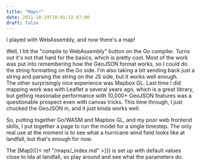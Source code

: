 ```yaml
---
title: "Maps!"
date: 2021-10-29T18:01:32-07:00
draft: false
---
```


I played with WebAssembly, and now there's a map!

Well, I hit the "compile to WebAssembly" button on the Go compiler.  Turns out it's not that hard for the basics, which is pretty cool.  Most of the work was put into remembering how the GeoJSON format works, so I could do the string formatting on the Go side.  I'm also taking a bit sending back just a string and parsing the string on the JS side, but it works well enough.  
The other surprisingly nice experience was Mapbox GL.  Last time I did mapping work was with Leaflet a several years ago, which is a great library, but getting reasonabe performance with 10,000+ GeoJSON features was a questionable prospect even with canvas tricks.  This time through, I just chucked the GeoJSON in, and it just kinda works well.

So, putting together Go/WASM and Mapbox GL, and my poor web frontend skills, I put together a page to run the model for a single timestep.  The only real use at the moment is to see what a hurricane wind field looks like at landfall, but that's enough for now.

The [Map]({{< ref "/maps/_index.md" >}}) is set up with default values close to Ida at landfall, so play around and see what the parameters do. 
